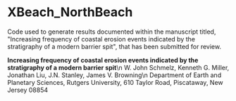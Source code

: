 # XBeach_NorthBeach

Code used to generate results documented within the manuscript titled, "Increasing frequency of coastal erosion events indicated by the stratigraphy of a modern barrier spit", that has been submitted for review.


**Increasing frequency of coastal erosion events indicated by the stratigraphy of a modern barrier spit**\n
W. John Schmelz, Kenneth G. Miller, Jonathan Liu, J.N. Stanley, James V. Browning\n
Department of Earth and Planetary Sciences, Rutgers University, 610 Taylor Road, Piscataway, New Jersey 08854
